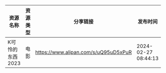 | 资源名称       | 资源类型 | 分享链接                                 | 发布时间                |
| ---------- | ---- | ------------------------------------ | ------------------- |
| K可怜的东西2023 | 电影   | https://www.alipan.com/s/uQ95uD5xPuR | 2024-02-27 08:44:13 |
